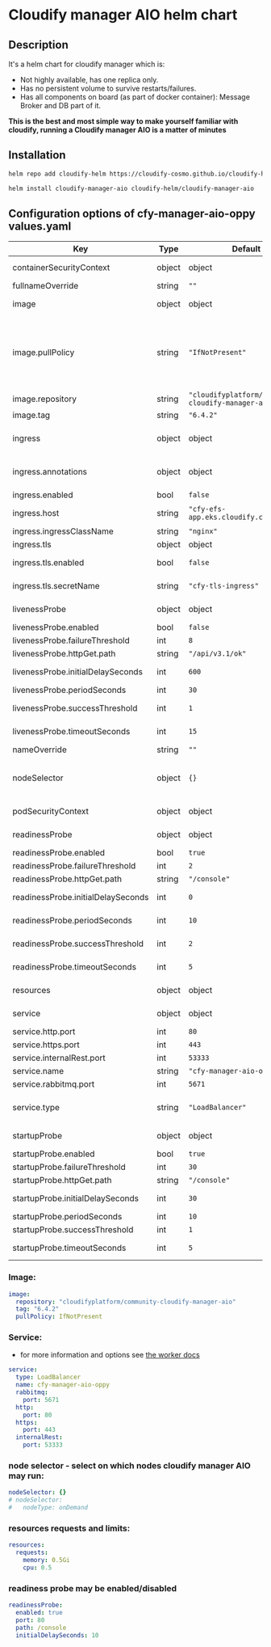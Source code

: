 # Cloudify manager AIO helm chart

## Description

It's a helm chart for cloudify manager which is:

* Not highly available, has one replica only.
* Has no persistent volume to survive restarts/failures.
* Has all components on board (as part of docker container): Message Broker and DB part of it.

**This is the best and most simple way to make yourself familiar with cloudify, running a Cloudify manager AIO is a matter of minutes**

## Installation
```bash
helm repo add cloudify-helm https://cloudify-cosmo.github.io/cloudify-helm

helm install cloudify-manager-aio cloudify-helm/cloudify-manager-aio
```

## Configuration options of cfy-manager-aio-oppy values.yaml

| Key | Type | Default | Description |
|-----|------|---------|-------------|
| containerSecurityContext | object | object | Parameters group for k8s containers security context |
| fullnameOverride | string | `""` |  |
| image | object | object | Parameters group for Docker images |
| image.pullPolicy | string | `"IfNotPresent"` | Specify a imagePullPolicy, Defaults to 'Always' if image tag is 'latest', else set to 'IfNotPresent'. ref: http://kubernetes.io/docs/user-guide/images/#pre-pulling-images |
| image.repository | string | `"cloudifyplatform/community-cloudify-manager-aio"` | Docker image repository |
| image.tag | string | `"6.4.2"` | Docker image tag |
| ingress | object | object | Parameters group for ingress (managed external access to service) |
| ingress.annotations | object | object | Ingress annotation object. Please see an example in values.yaml file |
| ingress.enabled | bool | `false` | Enable ingress |
| ingress.host | string | `"cfy-efs-app.eks.cloudify.co"` | Hostname for ingress connection |
| ingress.ingressClassName | string | `"nginx"` | Ingress Class Name |
| ingress.tls | object | object | Ingress TLS parameters |
| ingress.tls.enabled | bool | `false` | Enabled TLS connections for Ingress |
| ingress.tls.secretName | string | `"cfy-tls-ingress"` | k8s secret name with TLS certificates for ingress |
| livenessProbe | object | object | Parameters group for pod liveness probe |
| livenessProbe.enabled | bool | `false` | Enable liveness probe |
| livenessProbe.failureThreshold | int | `8` | liveness probe failure threshold |
| livenessProbe.httpGet.path | string | `"/api/v3.1/ok"` | liveness probe HTTP GET path |
| livenessProbe.initialDelaySeconds | int | `600` | liveness probe initial delay in seconds |
| livenessProbe.periodSeconds | int | `30` | liveness probe period in seconds |
| livenessProbe.successThreshold | int | `1` | liveness probe success threshold |
| livenessProbe.timeoutSeconds | int | `15` | liveness probe timeout in seconds |
| nameOverride | string | `""` |  |
| nodeSelector | object | `{}` | Node labels for default backend pod assignment. Ref: https://kubernetes.io/docs/user-guide/node-selection/ |
| podSecurityContext | object | object | Parameters group for k8s pod security context |
| readinessProbe | object | object | Parameters group for pod readiness probe |
| readinessProbe.enabled | bool | `true` | Enable readiness probe |
| readinessProbe.failureThreshold | int | `2` | readiness probe failure threshold |
| readinessProbe.httpGet.path | string | `"/console"` | readiness probe HTTP GET path |
| readinessProbe.initialDelaySeconds | int | `0` | readiness probe initial delay in seconds |
| readinessProbe.periodSeconds | int | `10` | readiness probe period in seconds |
| readinessProbe.successThreshold | int | `2` | readiness probe success threshold |
| readinessProbe.timeoutSeconds | int | `5` | readiness probe timeout in seconds |
| resources | object | object | Parameters group for resources requests and limits |
| service | object | object | Parameters group for k8s service |
| service.http.port | int | `80` | k8s service http port |
| service.https.port | int | `443` | k8s service https port |
| service.internalRest.port | int | `53333` | k8s service internal rest port |
| service.name | string | `"cfy-manager-aio-oppy"` | k8s service name |
| service.rabbitmq.port | int | `5671` | k8s service rabbitmq port |
| service.type | string | `"LoadBalancer"` | k8s service type. If you plan to use Ingress, you can use ClusterIP there. |
| startupProbe | object | object | Parameters group for pod startup probe |
| startupProbe.enabled | bool | `true` | Enable startup probe |
| startupProbe.failureThreshold | int | `30` | startup probe failure threshold |
| startupProbe.httpGet.path | string | `"/console"` | startup probe HTTP GET path |
| startupProbe.initialDelaySeconds | int | `30` | startup probe initial delay in seconds |
| startupProbe.periodSeconds | int | `10` | startup probe period in seconds |
| startupProbe.successThreshold | int | `1` | startup probe success threshold |
| startupProbe.timeoutSeconds | int | `5` | startup probe timeout in seconds |

### Image:

```yaml
image:
  repository: "cloudifyplatform/community-cloudify-manager-aio"
  tag: "6.4.2"
  pullPolicy: IfNotPresent
```

### Service:
* for more information and options see [the worker docs](../cloudify-manager-worker/README.md#option-2)

```yaml
service:
  type: LoadBalancer
  name: cfy-manager-aio-oppy
  rabbitmq:
    port: 5671
  http:
    port: 80
  https:
    port: 443
  internalRest:
    port: 53333
```

### node selector - select on which nodes cloudify manager AIO may run:

```yaml
nodeSelector: {}
# nodeSelector:
#   nodeType: onDemand
```

### resources requests and limits:
```yaml
resources:
  requests:
    memory: 0.5Gi
    cpu: 0.5
```

### readiness probe may be enabled/disabled
```yaml
readinessProbe:
  enabled: true
  port: 80
  path: /console
  initialDelaySeconds: 10
```

